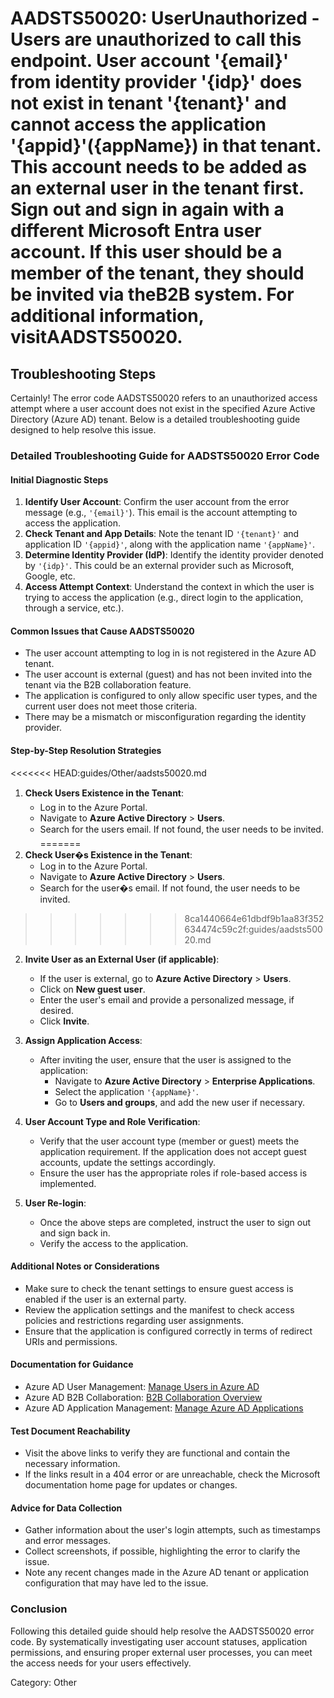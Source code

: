 # AADSTS50020: UserUnauthorized - Users are unauthorized to call this endpoint. User account '{email}' from identity provider '{idp}' does not exist in tenant '{tenant}' and cannot access the application '{appid}'({appName}) in that tenant. This account needs to be added as an external user in the tenant first. Sign out and sign in again with a different Microsoft Entra user account. If this user should be a member of the tenant, they should be invited via theB2B system. For additional information, visitAADSTS50020.


## Troubleshooting Steps
Certainly! The error code AADSTS50020 refers to an unauthorized access attempt where a user account does not exist in the specified Azure Active Directory (Azure AD) tenant. Below is a detailed troubleshooting guide designed to help resolve this issue.

### Detailed Troubleshooting Guide for AADSTS50020 Error Code

#### **Initial Diagnostic Steps**
1. **Identify User Account**: Confirm the user account from the error message (e.g., `'{email}'`). This email is the account attempting to access the application.
2. **Check Tenant and App Details**: Note the tenant ID `'{tenant}'` and application ID `'{appid}'`, along with the application name `'{appName}'`.
3. **Determine Identity Provider (IdP)**: Identify the identity provider denoted by `'{idp}'`. This could be an external provider such as Microsoft, Google, etc.
4. **Access Attempt Context**: Understand the context in which the user is trying to access the application (e.g., direct login to the application, through a service, etc.).

#### **Common Issues that Cause AADSTS50020**
- The user account attempting to log in is not registered in the Azure AD tenant.
- The user account is external (guest) and has not been invited into the tenant via the B2B collaboration feature.
- The application is configured to only allow specific user types, and the current user does not meet those criteria.
- There may be a mismatch or misconfiguration regarding the identity provider.

#### **Step-by-Step Resolution Strategies**
<<<<<<< HEAD:guides/Other/aadsts50020.md
1. **Check Users Existence in the Tenant**:
   - Log in to the Azure Portal.
   - Navigate to **Azure Active Directory** > **Users**.
   - Search for the users email. If not found, the user needs to be invited.
=======
1. **Check User�s Existence in the Tenant**:
   - Log in to the Azure Portal.
   - Navigate to **Azure Active Directory** > **Users**.
   - Search for the user�s email. If not found, the user needs to be invited.
>>>>>>> 8ca1440664e61dbdf9b1aa83f352634474c59c2f:guides/aadsts50020.md

2. **Invite User as an External User (if applicable)**:
   - If the user is external, go to **Azure Active Directory** > **Users**.
   - Click on **New guest user**.
   - Enter the user's email and provide a personalized message, if desired.
   - Click **Invite**.

3. **Assign Application Access**:
   - After inviting the user, ensure that the user is assigned to the application:
     - Navigate to **Azure Active Directory** > **Enterprise Applications**.
     - Select the application `'{appName}'`.
     - Go to **Users and groups**, and add the new user if necessary.

4. **User Account Type and Role Verification**:
   - Verify that the user account type (member or guest) meets the application requirement. If the application does not accept guest accounts, update the settings accordingly.
   - Ensure the user has the appropriate roles if role-based access is implemented.

5. **User Re-login**:
   - Once the above steps are completed, instruct the user to sign out and sign back in.
   - Verify the access to the application.

#### **Additional Notes or Considerations**
- Make sure to check the tenant settings to ensure guest access is enabled if the user is an external party.
- Review the application settings and the manifest to check access policies and restrictions regarding user assignments.
- Ensure that the application is configured correctly in terms of redirect URIs and permissions.

#### **Documentation for Guidance**
- Azure AD User Management: [Manage Users in Azure AD](https://docs.microsoft.com/en-us/azure/active-directory/users/users)
- Azure AD B2B Collaboration: [B2B Collaboration Overview](https://docs.microsoft.com/en-us/azure/active-directory/external-identities/what-is-b2b)
- Azure AD Application Management: [Manage Azure AD Applications](https://docs.microsoft.com/en-us/azure/active-directory/develop/app-management)

#### **Test Document Reachability**
- Visit the above links to verify they are functional and contain the necessary information.
- If the links result in a 404 error or are unreachable, check the Microsoft documentation home page for updates or changes.

#### **Advice for Data Collection**
- Gather information about the user's login attempts, such as timestamps and error messages.
- Collect screenshots, if possible, highlighting the error to clarify the issue.
- Note any recent changes made in the Azure AD tenant or application configuration that may have led to the issue.

### Conclusion
Following this detailed guide should help resolve the AADSTS50020 error code. By systematically investigating user account statuses, application permissions, and ensuring proper external user processes, you can meet the access needs for your users effectively.

Category: Other